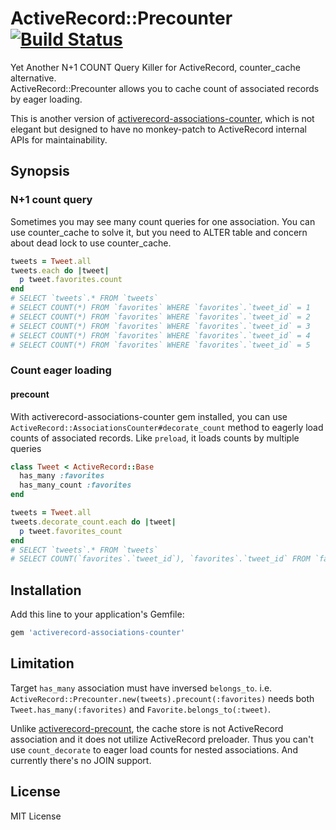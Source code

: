 # ActiveRecord::Precounter [![Build Status](https://travis-ci.org/aileron-inc/activerecord-associations-counter.svg?branch=master)](https://travis-ci.org/ailerin-inc/activerecord-associations-counter)

Yet Another N+1 COUNT Query Killer for ActiveRecord, counter\_cache alternative.  
ActiveRecord::Precounter allows you to cache count of associated records by eager loading.

This is another version of [activerecord-associations-counter](https://github.com/aileron-inc/activerecord-associations-counter),
which is not elegant but designed to have no monkey-patch to ActiveRecord internal APIs for maintainability.

## Synopsis

### N+1 count query

Sometimes you may see many count queries for one association.
You can use counter\_cache to solve it, but you need to ALTER table and concern about dead lock to use counter\_cache.

```rb
tweets = Tweet.all
tweets.each do |tweet|
  p tweet.favorites.count
end
# SELECT `tweets`.* FROM `tweets`
# SELECT COUNT(*) FROM `favorites` WHERE `favorites`.`tweet_id` = 1
# SELECT COUNT(*) FROM `favorites` WHERE `favorites`.`tweet_id` = 2
# SELECT COUNT(*) FROM `favorites` WHERE `favorites`.`tweet_id` = 3
# SELECT COUNT(*) FROM `favorites` WHERE `favorites`.`tweet_id` = 4
# SELECT COUNT(*) FROM `favorites` WHERE `favorites`.`tweet_id` = 5
```

### Count eager loading

#### precount

With activerecord-associations-counter gem installed, you can use `ActiveRecord::AssociationsCounter#decorate_count` method
to eagerly load counts of associated records.
Like `preload`, it loads counts by multiple queries

```rb
class Tweet < ActiveRecord::Base
  has_many :favorites
  has_many_count :favorites
end

tweets = Tweet.all
tweets.decorate_count.each do |tweet|
  p tweet.favorites_count
end
# SELECT `tweets`.* FROM `tweets`
# SELECT COUNT(`favorites`.`tweet_id`), `favorites`.`tweet_id` FROM `favorites` WHERE `favorites`.`tweet_id` IN (1, 2, 3, 4, 5) GROUP BY `favorites`.`tweet_id`
```

## Installation

Add this line to your application's Gemfile:

```ruby
gem 'activerecord-associations-counter'
```

## Limitation

Target `has_many` association must have inversed `belongs_to`.
i.e. `ActiveRecord::Precounter.new(tweets).precount(:favorites)` needs both `Tweet.has_many(:favorites)` and `Favorite.belongs_to(:tweet)`.

Unlike [activerecord-precount](https://github.com/k0kubun/activerecord-precount), the cache store is not ActiveRecord association and it does not utilize ActiveRecord preloader.
Thus you can't use `count_decorate` to eager load counts for nested associations. And currently there's no JOIN support.

## License

MIT License
